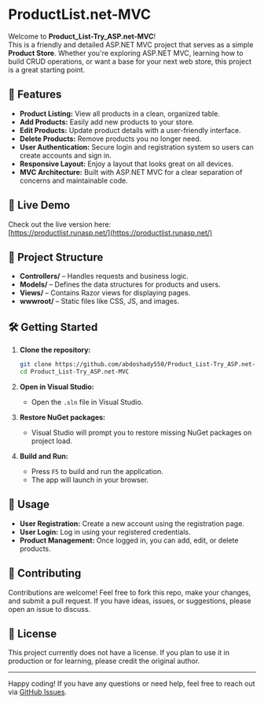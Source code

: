 # ProductList.net-MVC

Welcome to **Product_List-Try_ASP.net-MVC**!  
This is a friendly and detailed ASP.NET MVC project that serves as a simple **Product Store**. Whether you're exploring ASP.NET MVC, learning how to build CRUD operations, or want a base for your next web store, this project is a great starting point.

## 🌟 Features

- **Product Listing:** View all products in a clean, organized table.
- **Add Products:** Easily add new products to your store.
- **Edit Products:** Update product details with a user-friendly interface.
- **Delete Products:** Remove products you no longer need.
- **User Authentication:** Secure login and registration system so users can create accounts and sign in.
- **Responsive Layout:** Enjoy a layout that looks great on all devices.
- **MVC Architecture:** Built with ASP.NET MVC for a clear separation of concerns and maintainable code.

## 🚀 Live Demo

Check out the live version here:  
[https://productlist.runasp.net/](https://productlist.runasp.net/)

## 📂 Project Structure

- **Controllers/** – Handles requests and business logic.
- **Models/** – Defines the data structures for products and users.
- **Views/** – Contains Razor views for displaying pages.
- **wwwroot/** – Static files like CSS, JS, and images.

## 🛠️ Getting Started

1. **Clone the repository:**
   ```bash
   git clone https://github.com/abdoshady550/Product_List-Try_ASP.net-MVC.git
   cd Product_List-Try_ASP.net-MVC
   ```

2. **Open in Visual Studio:**
   - Open the `.sln` file in Visual Studio.

3. **Restore NuGet packages:**
   - Visual Studio will prompt you to restore missing NuGet packages on project load.

4. **Build and Run:**
   - Press `F5` to build and run the application.
   - The app will launch in your browser.

## 📝 Usage

- **User Registration:** Create a new account using the registration page.
- **User Login:** Log in using your registered credentials.
- **Product Management:** Once logged in, you can add, edit, or delete products.

## 🤝 Contributing

Contributions are welcome! Feel free to fork this repo, make your changes, and submit a pull request. If you have ideas, issues, or suggestions, please open an issue to discuss.

## 📄 License

This project currently does not have a license. If you plan to use it in production or for learning, please credit the original author.

---

Happy coding! If you have any questions or need help, feel free to reach out via [GitHub Issues](https://github.com/abdoshady550/Product_List-Try_ASP.net-MVC/issues).
